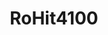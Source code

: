 ---
title: RoHit4100
github: https://github.com/RoHit4100
mode: dark
transition: 3s
archetype:
  - Little Bit of Everything
---